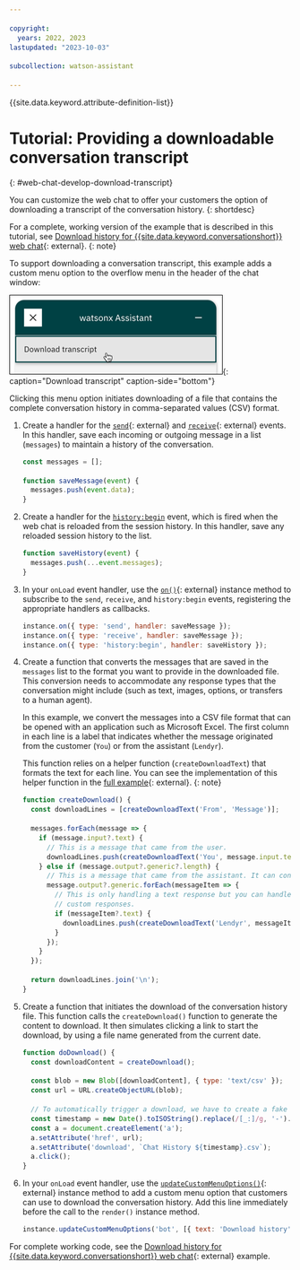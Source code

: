 ```yaml
---

copyright:
  years: 2022, 2023
lastupdated: "2023-10-03"

subcollection: watson-assistant

---
```


{{site.data.keyword.attribute-definition-list}}

# Tutorial: Providing a downloadable conversation transcript
{: #web-chat-develop-download-transcript}

You can customize the web chat to offer your customers the option of downloading a transcript of the conversation history.
{: shortdesc}

For a complete, working version of the example that is described in this tutorial, see [Download history for {{site.data.keyword.conversationshort}} web chat](https://github.com/watson-developer-cloud/assistant-toolkit/tree/master/integrations/webchat/examples/download-history){: external}.
{: note}

To support downloading a conversation transcript, this example adds a custom menu option to the overflow menu in the header of the chat window:

![Screen capture showing "Download transcript" menu option](images/web-chat-download-history.png){: caption="Download transcript" caption-side="bottom"}

Clicking this menu option initiates downloading of a file that contains the complete conversation history in comma-separated values (CSV) format.

1. Create a handler for the [`send`](https://web-chat.global.assistant.watson.cloud.ibm.com/docs.html?to=api-events#send){: external} and [`receive`](https://web-chat.global.assistant.watson.cloud.ibm.com/docs.html?to=api-events#receive){: external} events. In this handler, save each incoming or outgoing message in a list (`messages`) to maintain a history of the conversation.

    ```javascript
    const messages = [];

    function saveMessage(event) {
      messages.push(event.data);
    }
    ```

1. Create a handler for the [`history:begin`](https://web-chat.global.assistant.watson.cloud.ibm.com/docs.html?to=api-events#historybegin) event, which is fired when the web chat is reloaded from the session history. In this handler, save any reloaded session history to the list.

    ```javascript
    function saveHistory(event) {
      messages.push(...event.messages);
    }
    ```

1. In your `onLoad` event handler, use the [`on()`](https://web-chat.global.assistant.watson.cloud.ibm.com/docs.html?to=api-instance-methods#on){: external} instance method to subscribe to the `send`, `receive`, and `history:begin` events, registering the appropriate handlers as callbacks.

    ```javascript
    instance.on({ type: 'send', handler: saveMessage });
    instance.on({ type: 'receive', handler: saveMessage });
    instance.on({ type: 'history:begin', handler: saveHistory });
    ```

1. Create a function that converts the messages that are saved in the `messages` list to the format you want to provide in the downloaded file. This conversion needs to accommodate any response types that the conversation might include (such as text, images, options, or transfers to a human agent).

    In this example, we convert the messages into a CSV file format that can be opened with an application such as Microsoft Excel. The first column in each line is a label that indicates whether the message originated from the customer (`You`) or from the assistant (`Lendyr`).

    This function relies on a helper function (`createDownloadText`) that formats the text for each line. You can see the implementation of this helper function in the [full example](https://github.com/watson-developer-cloud/assistant-toolkit/tree/master/integrations/webchat/examples/download-history){: external}.
    {: note}

    ```javascript
    function createDownload() {
      const downloadLines = [createDownloadText('From', 'Message')];

      messages.forEach(message => {
        if (message.input?.text) {
          // This is a message that came from the user.
          downloadLines.push(createDownloadText('You', message.input.text));
        } else if (message.output?.generic?.length) {
          // This is a message that came from the assistant. It can contain an array of individual message items.
          message.output?.generic.forEach(messageItem => {
            // This is only handling a text response but you can handle other types of responses here as well as
            // custom responses.
            if (messageItem?.text) {
              downloadLines.push(createDownloadText('Lendyr', messageItem.text));
            }
          });
        }
      });

      return downloadLines.join('\n');
    }
    ```

1. Create a function that initiates the download of the conversation history file. This function calls the `createDownload()` function to generate the content to download. It then simulates clicking a link to start the download, by using a file name generated from the current date.

    ```javascript
    function doDownload() {
      const downloadContent = createDownload();

      const blob = new Blob([downloadContent], { type: 'text/csv' });
      const url = URL.createObjectURL(blob);

      // To automatically trigger a download, we have to create a fake "a" element and then click it.
      const timestamp = new Date().toISOString().replace(/[_:]/g, '-').replace(/.[0-9][0-9][0-9]Z/, '');
      const a = document.createElement('a');
      a.setAttribute('href', url);
      a.setAttribute('download', `Chat History ${timestamp}.csv`);
      a.click();
    }
    ```

1. In your `onLoad` event handler, use the [`updateCustomMenuOptions()`](https://web-chat.global.assistant.watson.cloud.ibm.com/docs.html?to=api-instance-methods#updatecustommenuoptions){: external} instance method to add a custom menu option that customers can use to download the conversation history. Add this line immediately before the call to the `render()` instance method.

    ```javascript
    instance.updateCustomMenuOptions('bot', [{ text: 'Download history', handler: doDownload }]);
    ```

For complete working code, see the [Download history for {{site.data.keyword.conversationshort}} web chat](https://github.com/watson-developer-cloud/assistant-toolkit/tree/master/integrations/webchat/examples/download-history){: external} example.
